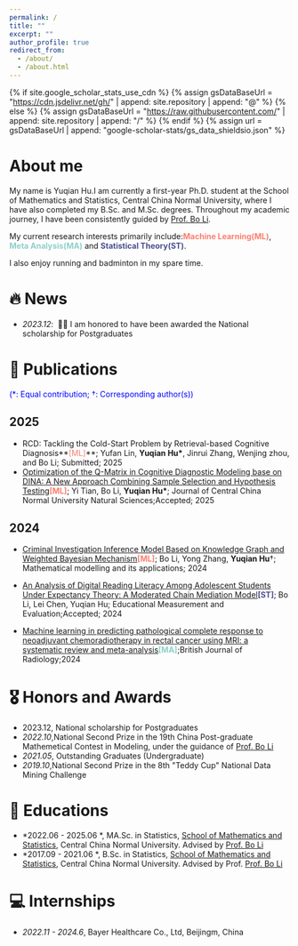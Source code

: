 ```yaml
---
permalink: /
title: ""
excerpt: ""
author_profile: true
redirect_from: 
  - /about/
  - /about.html
---
```


{% if site.google_scholar_stats_use_cdn %}
{% assign gsDataBaseUrl = "https://cdn.jsdelivr.net/gh/" | append: site.repository | append: "@" %}
{% else %}
{% assign gsDataBaseUrl = "https://raw.githubusercontent.com/" | append: site.repository | append: "/" %}
{% endif %}
{% assign url = gsDataBaseUrl | append: "google-scholar-stats/gs_data_shieldsio.json" %}

<span class='anchor' id='about-me'></span>

# About me
My name is Yuqian Hu.I am currently a first-year Ph.D. student at the School of Mathematics and Statistics, Central China Normal University, where I have also completed my B.Sc. and M.Sc. degrees. Throughout my academic journey, I have been consistently guided by [Prof. Bo Li](https://maths.ccnu.edu.cn/info/1040/18436.htm).

My current research interests primarily include:**<span style="color:#FA7F6F">Machine Learning(ML)</span>**, **<span style="color:#8ECFC9">Meta Analysis(MA)</span>** and **<span style="color:#4A4E8E">Statistical Theory(ST)</span>**. 

I also enjoy running and badminton in my spare time.

# 🔥 News
- *2023.12*: &nbsp;🎉🎉 I am honored to have been awarded the National scholarship for Postgraduates

# 📝 Publications
<span style="color:blue">(\*: Equal contribution; $\dagger$: Corresponding author(s))</span>
## 2025
- RCD: Tackling the Cold-Start Problem by Retrieval-based Cognitive Diagnosis**<span style="color:#FA7F6F">[ML]</span>**; Yufan Lin, **Yuqian Hu\***, Jinrui Zhang, Wenjing zhou, and Bo Li; Submitted; 2025
- [Optimization of the Q-Matrix in Cognitive Diagnostic Modeling base on DINA: A New Approach Combining Sample Selection and Hypothesis Testing](https://kns.cnki.net/kcms2/article/abstract?v=14CuGbpFC1B0Mk-uBJcczXEqzLbLJQ3XFoTKewpOAGo1yo27E9S3MyIQYb1N43pq-BcxNN5olBuMf_J2WwvnsNET7-OgifsMiEWkOFW2zE9iEfaWPxp7Ov-3RSegLoxlGIEqkPKZBXZ7pdgpjBqE9b-L962E-0A1G5RTlmI_Rn8Um1YPAYUkesicU_Gxj1E8&uniplatform=NZKPT&language=CHS)**<span style="color:#FA7F6F">[ML]</span>**; Yi Tian, Bo Li, **Yuqian Hu\***; Journal of Central China Normal University Natural Sciences;Accepted; 2025

## 2024
- [Criminal Investigation Inference Model Based on Knowledge Graph and Weighted Bayesian Mechanism](https://kns.cnki.net/kcms2/article/abstract?v=14CuGbpFC1B0Mk-uBJcczXEqzLbLJQ3XFoTKewpOAGo4pVG71iqFy0HvoQ2cJi-DHjIQ7BrZIoIsy88wbEdaFUNJSi9nWWgXS4FP5I9j-3JhSFdnJIhqGcSfLnXCfGh6y7gk63MJazDF8m8KrF1RlJdTp0Q0nqo3p0hgBJ3oYVF3IuWkDRl6D9qOGC9qaVNK&uniplatform=NZKPT&language=CHS)**<span style="color:#FA7F6F">[ML]</span>**; Bo Li, Yong Zhang, **Yuqian Hu**$\dagger$; Mathematical modelling and its applications; 2024
- [An Analysis of Digital Reading Literacy Among Adolescent Students Under Expectancy Theory: A Moderated Chain Mediation Model](https://github.com/wujyuhin/wujyuhin.github.io/blob/main/cv/paper2.pdf)**<span style="color:#4A4E8E">[ST]</span>**; Bo Li, Lei Chen, Yuqian Hu; Educational Measurement and Evaluation;Accepted; 2024

- [Machine learning in predicting pathological complete response to neoadjuvant chemoradiotherapy in rectal cancer using MRI: a systematic review and meta-analysis](https://academic.oup.com/bjr/article/97/1159/1243/7668440?login=true)**<span style="color:#8ECFC9">[MA]</span>**;British Journal of Radiology;2024



# 🎖 Honors and Awards
- 2023.12, National scholarship for Postgraduates
- *2022.10*,National Second Prize in the 19th China Post-graduate Mathemetical Contest in Modeling, under the guidance of [Prof. Bo Li](https://maths.ccnu.edu.cn/info/1040/18436.htm)
- *2021.05*, Outstanding Graduates (Undergraduate)
- *2019.10*,National Second Prize in the 8th "Teddy Cup" National Data Mining Challenge

# 📖 Educations
- *2022.06 - 2025.06 *, MA.Sc. in Statistics, [School of Mathematics and Statistics](http://maths.ccnu.edu.cn/), Central China Normal University. Advised by [Prof. Bo Li](https://maths.ccnu.edu.cn/info/1040/18436.htm)
- *2017.09 - 2021.06 *, B.Sc. in Statistics, [School of Mathematics and Statistics](http://maths.ccnu.edu.cn/), Central China Normal University. Advised by Prof. [Prof. Bo Li](https://maths.ccnu.edu.cn/info/1040/18436.htm)

# 💻 Internships
- *2022.11 - 2024.6*, Bayer Healthcare Co., Ltd, Beijingm, China
